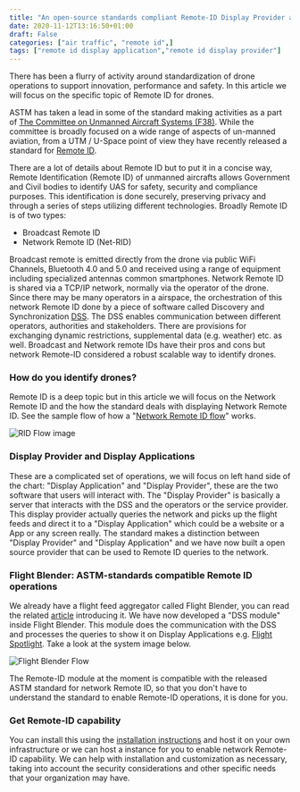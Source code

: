 ```yaml
---
title: "An open-source standards compliant Remote-ID Display Provider and Application"
date: 2020-11-12T13:16:50+01:00
draft: False
categories: ["air traffic", "remote id",]
tags: ["remote id display application","remote id display provider"]
---
```


There has been a flurry of activity around standardization of drone operations to support innovation, performance and safety. In this article we will focus on the specific topic of Remote ID for drones. 

<!--more-->

ASTM has taken a lead in some of the standard making activities as a part of [The Committee on Unmanned Aircraft Systems (F38)](https://www.astm.org/industry/unmanned-aircraft-overview.html). While the committee is broadly focused on a wide range of aspects of un-manned aviation, from a UTM / U-Space point of view they have recently released a standard for [Remote ID](https://www.astm.org/Standards/F3411.htm).

There are a lot of details about Remote ID but to put it in a concise way, Remote Identification (Remote ID) of unmanned aircrafts allows Government and Civil bodies to identify UAS for safety, security and compliance purposes. This identification is done securely, preserving privacy and through a series of steps utilizing different technologies. Broadly Remote ID is of two types:

- Broadcast Remote ID
- Network Remote ID (Net-RID)

Broadcast remote is emitted directly from the drone via public WiFi Channels, Bluetooth 4.0 and 5.0 and received using a range of equipment including specialized antennas common smartphones. Network Remote ID is shared via a TCP/IP network, normally via the operator of the drone. Since there may be many operators in a airspace, the orchestration of this network Remote ID done by a piece of software called Discovery and Synchronization [DSS](https://github.com/interuss/dss). The DSS enables communication between different operators, authorities and stakeholders. There are provisions for exchanging dynamic restrictions, supplemental data (e.g. weather) etc. as well. Broadcast and Network remote IDs have their pros and cons but network Remote-ID considered a robust scalable way to identify drones.

### How do you identify drones?

Remote ID is a deep topic but in this article we will focus on the Network Remote ID and the how the standard deals with displaying Network Remote ID. See the sample flow of how a "[Network Remote ID flow](https://github.com/interuss/dss/blob/master/assets/generated/rid_display.png)" works.

![RID Flow image](/images/rid_display.png)

### Display Provider and Display Applications

These are a complicated set of operations, we will focus on left hand side of the chart: "Display Application" and "Display Provider", these are the two software that users will interact with. The "Display Provider" is basically a server that interacts with the DSS and the operators or the service provider. This display provider actually queries the network and picks up the flight feeds and direct it to a "Display Application" which could be a website or a App or any screen really. The standard makes a distinction between "Display Provider" and "Display Application" and we have now built a open source provider that can be used to Remote ID queries to the network.

### Flight Blender: ASTM-standards compatible Remote ID operations

We already have a flight feed aggregator called Flight Blender, you can read the related [article](https://www.openskies.sh/articles/live-airtraffic-aggregation/) introducing it. We have now developed a "DSS module" inside Flight Blender. This module does the communication with the DSS and processes the queries to show it on Display Applications e.g. [Flight Spotlight](https://flightspotlight.com). Take a look at the system image below.

![Flight Blender Flow](/images/blender-public.png)

The Remote-ID module at the moment is compatible with the released ASTM standard for network Remote ID, so that you don't have to understand the standard to enable Remote-ID operations, it is done for you. 

### Get Remote-ID capability

You can install this using the [installation instructions](https://github.com/openskies-sh/flight-blender#installation) and host it on your own infrastructure or we can host a instance for you to enable network Remote-ID capability. We can help with installation and customization as necessary, taking into account the security considerations and other specific needs that your organization may have. 
